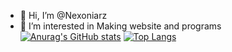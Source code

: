 - 👋 Hi, I’m @Nexoniarz
- 👀 I’m interested in Making website and programs
[![Anurag's GitHub stats](https://github-readme-stats.vercel.app/api?username=FlejkTech)](https://github.com/anuraghazra/github-readme-stats)
[![Top Langs](https://github-readme-stats.vercel.app/api/top-langs/?username=FlejkTech&layout=compact)](https://github.com/anuraghazra/github-readme-stats)
